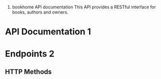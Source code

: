 1. bookhome API documentation
This API provides a RESTful interface for books, authors and owners.

# API Documentation 1

# Endpoints 2
## HTTP Methods

 

